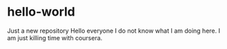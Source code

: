 # hello-world
Just a new repository
Hello everyone
I do not know what I am doing here. I am just killing time with coursera.
